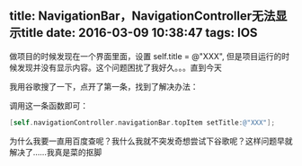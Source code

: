 title: NavigationBar，NavigationController无法显示title
date: 2016-03-09 10:38:47
tags: IOS
---

做项目的时候发现在一个界面里面，设置 self.title = @"XXX", 但是项目运行的时候发现并没有显示内容。这个问题困扰了我好久。。。直到今天

<!--more-->

我用谷歌搜了一下，点开了第一条，找到了解决办法：

调用这一条函数即可：

```objectivec
[self.navigationController.navigationBar.topItem setTitle:@"XXX"];
```

为什么我要一直用百度查呢？我什么我就不突发奇想尝试下谷歌呢？这样问题早就解决了……我真是菜的抠脚